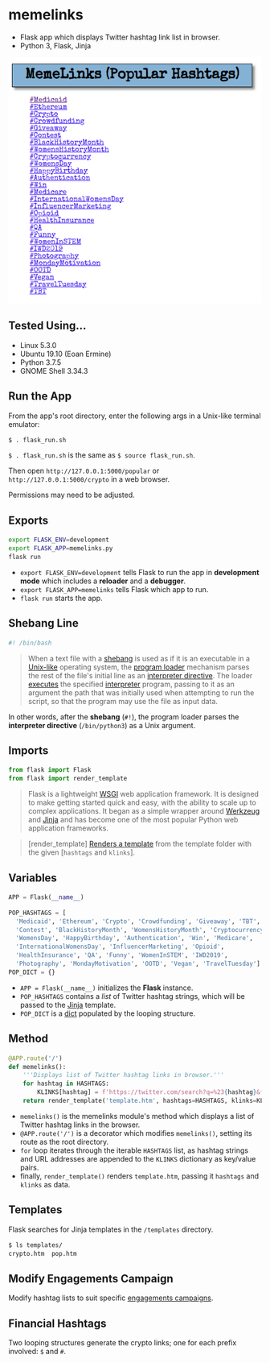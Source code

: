 # memelinks

- Flask app which displays Twitter hashtag link list in browser.
- Python 3, Flask, Jinja

![screen capture](screen_capture.png)

## Tested Using...

- Linux 5.3.0
- Ubuntu 19.10 (Eoan Ermine)
- Python 3.7.5
- GNOME Shell 3.34.3

## Run the App

From the app's root directory, enter the following args in a Unix-like terminal emulator:

```bash
$ . flask_run.sh
```

`$ . flask_run.sh` is the same as `$ source flask_run.sh`.

Then open `http://127.0.0.1:5000/popular` or `http://127.0.0.1:5000/crypto` in a web browser.

Permissions may need to be adjusted.

## Exports

```bash
export FLASK_ENV=development
export FLASK_APP=memelinks.py
flask run
```

- `export FLASK_ENV=development` tells Flask to run the app in **development mode** which includes a **reloader** and a **debugger**.
- `export FLASK_APP=memelinks` tells Flask which app to run.
- `flask run` starts the app.

## Shebang Line

```bash
#! /bin/bash
```

>When a text file with a [shebang](https://en.wikipedia.org/wiki/Shebang_(Unix)) is used as if it is an executable in a [Unix-like](https://en.wikipedia.org/wiki/Unix-like) operating system, the [program loader](https://en.wikipedia.org/wiki/Loader_(computing)) mechanism parses the rest of the file's initial line as an [interpreter directive](https://en.wikipedia.org/wiki/Interpreter_directive). The loader [executes](https://linux.die.net/man/2/execve) the specified [interpreter](https://en.wikipedia.org/wiki/Interpreter_(computing)) program, passing to it as an argument the path that was initially used when attempting to run the script, so that the program may use the file as input data.

In other words, after the **shebang** (`#!`), the program loader parses the **interpreter directive** (`/bin/python3`) as a Unix argument.

## Imports

```python
from flask import Flask
from flask import render_template
```

>Flask is a lightweight [WSGI](https://wsgi.readthedocs.io/) web application framework. It is designed to make getting started quick and easy, with the ability to scale up to complex applications. It began as a simple wrapper around [Werkzeug](https://palletsprojects.com/p/werkzeug) and [Jinja](https://palletsprojects.com/p/jinja) and has become one of the most popular Python web application frameworks.

>[render_template] [Renders a template](https://flask.palletsprojects.com/en/1.1.x/api/#flask.render_template) from the template folder with the given [`hashtags` and `klinks`].

## Variables

```python
APP = Flask(__name__)
```

```python
POP_HASHTAGS = [
  'Medicaid', 'Ethereum', 'Crypto', 'Crowdfunding', 'Giveaway', 'TBT',
  'Contest', 'BlackHistoryMonth', 'WomensHistoryMonth', 'Cryptocurrency',
  'WomensDay', 'HappyBirthday', 'Authentication', 'Win', 'Medicare',
  'InternationalWomensDay', 'InfluencerMarketing', 'Opioid',
  'HealthInsurance', 'QA', 'Funny', 'WomenInSTEM', 'IWD2019',
  'Photography', 'MondayMotivation', 'OOTD', 'Vegan', 'TravelTuesday']
POP_DICT = {}
```

- `APP = Flask(__name__)` initializes the **Flask** instance.
- `POP_HASHTAGS` contains a _list_ of Twitter hashtag strings, which will be passed to the [Jinja](https://jinja.palletsprojects.com/en/2.11.x/) template.
- `POP_DICT` is a [dict](https://docs.python.org/3/tutorial/datastructures.html#dictionaries) populated by the looping structure.

## Method

```python
@APP.route('/')
def memelinks():
    '''Displays list of Twitter hashtag links in browser.'''
    for hashtag in HASHTAGS:
        KLINKS[hashtag] = f'https://twitter.com/search?q=%23{hashtag}&f=live'
    return render_template('template.htm', hashtags=HASHTAGS, klinks=KLINKS)
```

- `memelinks()` is the memelinks module's method which displays a list of Twitter hashtag links in the browser.
- `@APP.route('/')` is a decorator which modifies `memelinks()`, setting its route as the root directory.
- `for` loop iterates through the iterable `HASHTAGS` list, as hashtag strings and URL addresses are appended to the `KLINKS` dictionary as key/value pairs.
- finally, `render_template()` renders `template.htm`, passing it `hashtags` and `klinks` as data.

## Templates

Flask searches for Jinja templates in the `/templates` directory.

```bash
$ ls templates/
crypto.htm  pop.htm
```

## Modify Engagements Campaign

Modify hashtag lists to suit specific [engagements campaigns](https://business.twitter.com/en/help/campaign-setup/create-an-engagements-campaign.html).

## Financial Hashtags

Two looping structures generate the crypto links; one for each prefix involved: `$` and `#`.
